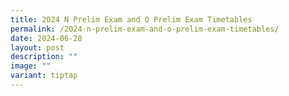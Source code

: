 ```yaml
---
title: 2024 N Prelim Exam and O Prelim Exam Timetables
permalink: /2024-n-prelim-exam-and-o-prelim-exam-timetables/
date: 2024-06-28
layout: post
description: ""
image: ""
variant: tiptap
---
```

